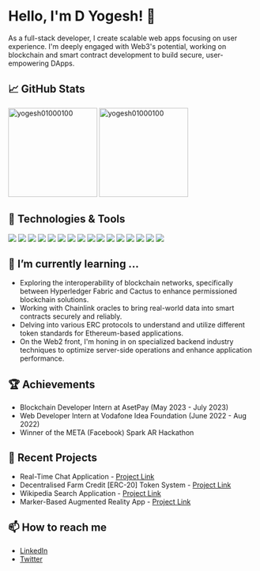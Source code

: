 # Hello, I'm D Yogesh! 👋

<!-- Consider adding a personal statement or a short introduction about yourself here. -->

As a full-stack developer, I create scalable web apps focusing on user experience. I'm deeply engaged with Web3's potential, working on blockchain and smart contract development to build secure, user-empowering DApps.

## 📈 GitHub Stats

<p>
  <img height="180em" src="https://github-readme-stats.vercel.app/api/top-langs/?username=yogesh01000100&show_icons=true&locale=en&layout=compact&theme=radical" alt="yogesh01000100" />
  <img height="180em" src="https://github-readme-stats.vercel.app/api?username=yogesh01000100&show_icons=true&locale=en&theme=radical" alt="yogesh01000100" />
</p>

## 🔧 Technologies & Tools

![](https://img.shields.io/badge/Code-JavaScript-informational?style=flat&logo=javascript&logoColor=white&color=2bbc8a)
![](https://img.shields.io/badge/Code-Node.js-informational?style=flat&logo=node.js&logoColor=white&color=2bbc8a)
![](https://img.shields.io/badge/Framework-Next.js-informational?style=flat&logo=next.js&logoColor=white&color=2bbc8a)
![](https://img.shields.io/badge/Style-TailwindCSS-informational?style=flat&logo=tailwind-css&logoColor=white&color=2bbc8a)
![](https://img.shields.io/badge/Database-MySQL-informational?style=flat&logo=mysql&logoColor=white&color=2bbc8a)
![](https://img.shields.io/badge/Database-SQLite-informational?style=flat&logo=sqlite&logoColor=white&color=2bbc8a)
![](https://img.shields.io/badge/Database-MongoDB-informational?style=flat&logo=mongodb&logoColor=white&color=2bbc8a)
![](https://img.shields.io/badge/Backend-Express.js-informational?style=flat&logo=express&logoColor=white&color=2bbc8a)
![](https://img.shields.io/badge/ORM-Prisma-informational?style=flat&logo=Prisma&logoColor=white&color=2bbc8a)
![](https://img.shields.io/badge/Code-Solidity-informational?style=flat&logo=solidity&logoColor=white&color=2bbc8a)
![](https://img.shields.io/badge/Tools-Git-informational?style=flat&logo=git&logoColor=white&color=2bbc8a)
![](https://img.shields.io/badge/Blockchain-Ethereum-informational?style=flat&logo=ethereum&logoColor=white&color=2bbc8a)
![](https://img.shields.io/badge/Web3-Web3.js-informational?style=flat&logo=web3.js&logoColor=white&color=2bbc8a)
![](https://img.shields.io/badge/Tools-GitHub-informational?style=flat&logo=github&logoColor=white&color=2bbc8a)
![](https://img.shields.io/badge/Code-TypeScript-informational?style=flat&logo=typescript&logoColor=white&color=2bbc8a)
![](https://img.shields.io/badge/Framework-React.js-informational?style=flat&logo=react&logoColor=white&color=2bbc8a)

<!-- Add more badges as needed -->

## 🌱 I’m currently learning ...

- Exploring the interoperability of blockchain networks, specifically between Hyperledger Fabric and Cactus to enhance permissioned blockchain solutions.
- Working with Chainlink oracles to bring real-world data into smart contracts securely and reliably.
- Delving into various ERC protocols to understand and utilize different token standards for Ethereum-based applications.
- On the Web2 front, I'm honing in on specialized backend industry techniques to optimize server-side operations and enhance application performance.


<!--##  Technical Experience

Check out my resume for a detailed overview of my work experience and projects:
![Resume](path/to/resume.png) <!-- Replace with the path to your resume image --> 

## 🏆 Achievements

- Blockchain Developer Intern at AsetPay (May 2023 - July 2023)
- Web Developer Intern at Vodafone Idea Foundation (June 2022 - Aug 2022)
- Winner of the META (Facebook) Spark AR Hackathon

## 🚀 Recent Projects

- Real-Time Chat Application - [Project Link](https://jvl-chat-app.vercel.app)
- Decentralised Farm Credit [ERC-20] Token System - [Project Link](https://github.com/Yogesh01000100/farm-DEX)
- Wikipedia Search Application - [Project Link](https://wikisrchpage.ccbp.tech/)
- Marker-Based Augmented Reality App - [Project Link](https://github.com/Yogesh01000100/VRforest)

<!-- Include other projects and links to the repositories -->

## 📫 How to reach me

- [LinkedIn](https://www.linkedin.com/in/d-yogesh/)
- [Twitter](https://twitter.com/Yogesh_pdf)

<!-- Feel free to add a fun fact or a personal hobby here to give a more personal touch to your profile README. -->
